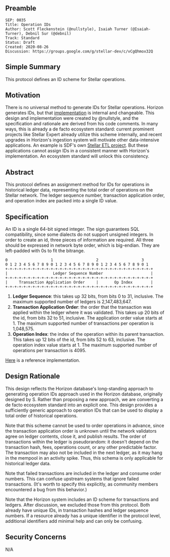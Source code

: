 ## Preamble

```
SEP: 0035
Title: Operation IDs
Author: Scott Fleckenstein (@nullstyle), Isaiah Turner (@Isaiah-Turner), Debnil Sur (@debnil)
Track: Standard
Status: Draft
Created: 2020-08-26
Discussion: https://groups.google.com/g/stellar-dev/c/vCgQhmox32Q
```

## Simple Summary
This protocol defines an ID scheme for Stellar operations.

## Motivation
There is no universal method to generate IDs for Stellar operations. Horizon generates IDs, but that [implementation](https://github.com/stellar/go/blob/master/services/horizon/internal/toid/main.go) is internal and changeable. This design and implementation were created by @nullstyle, and the specification and rationale are derived from his code comments. In many ways, this is already a de facto ecosystem standard: current prominent projects like Stellar Expert already utilize this scheme internally, and recent upgrades in Horizon's ingestion system will motivate other data-intensive applications. An example is SDF's own [Stellar ETL project](https://github.com/stellar/stellar-etl). But these applications cannot assign IDs in a consistent manner with Horizon's implementation. An ecosystem standard will unlock this consistency.

## Abstract
This protocol defines an assignment method for IDs for operations in historical ledger data, representing the total order of operations on the Stellar network. The ledger sequence number, transaction application order, and operation index are packed into a single ID value.

## Specification
An ID is a single 64-bit signed integer. The sign guarantees SQL compatibility, since some dialects do not support unsigned integers.
In order to create an id, three pieces of information are required. All three should be expressed in network byte order, which is big-endian. They are left-padded with 0s to fit the bitrange.

```
0                   1                   2                   3
0 1 2 3 4 5 6 7 8 9 0 1 2 3 4 5 6 7 8 9 0 1 2 3 4 5 6 7 8 9 0 1
+-+-+-+-+-+-+-+-+-+-+-+-+-+-+-+-+-+-+-+-+-+-+-+-+-+-+-+-+-+-+-+-+
|                    Ledger Sequence Number                     |
+-+-+-+-+-+-+-+-+-+-+-+-+-+-+-+-+-+-+-+-+-+-+-+-+-+-+-+-+-+-+-+-+
|     Transaction Application Order     |       Op Index        |
+-+-+-+-+-+-+-+-+-+-+-+-+-+-+-+-+-+-+-+-+-+-+-+-+-+-+-+-+-+-+-+-+
```

1. **Ledger Sequence**: this takes up 32 bits, from bits 0 to 31, inclusive. The maximum supported number of ledgers is 2,147,483,647.
2. **Transaction Application Order**: the order that the transaction was applied within the ledger where it was validated. This takes up 20 bits of the id, from bits 32 to 51, inclusive. The application order value starts at 1. The maximum supported number of transactions per operation is 1,048,575.
3. **Operation Index**: the index of the operation within its parent transaction. This takes up 12 bits of the id, from bits 52 to 63, inclusive. The operation index value starts at 1. The maximum supported number of operations per transaction is 4095.

[Here](https://github.com/stellar/go/blob/master/services/horizon/internal/toid/main.go) is a reference implementation.

## Design Rationale
This design reflects the Horizon database's long-standing approach to generating operation IDs approach used in the Horizon database, originally designed by S. Rather than proposing a new approach, we are converting a de facto ecosystem standard into an explicit one. This design provides a sufficiently generic approach to operation IDs that can be used to display a total order of historical operations.

Note that this scheme cannot be used to order operations in advance, since the transaction application order is unknown until the network validators agree on ledger contents, close it, and publish results. The order of transactions within the ledger is pseudorandom: it doesn't depend on the transaction hash, fees, operations count, or any other predictable factor. The transaction may also not be included in the next ledger, as it may hang in the mempool in an activity spike. Thus, this schema is only applicable for historical ledger data.

Note that failed transactions are included in the ledger and consume order numbers. This can confuse upstream systems that ignore failed transactions. (It's worth to specify this explicitly, as community members encountered a bug from this behavior.)

Note that the Horizon system includes an ID scheme for transactions and ledgers. After discussion, we excluded those from this protocol. Both already have unique IDs, in transaction hashes and ledger sequence numbers. If a resource already has a unique identifier in the protocol level, additional identifiers add minimal help and can only be confusing. 

## Security Concerns
N/A
